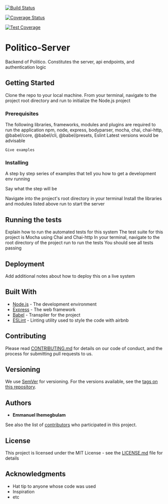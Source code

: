 [![Build Status](https://travis-ci.com/codeBlock-1984/Politico-Server.svg?branch=ch-continuous-integration-with-Travis-CI-163620432)](https://travis-ci.com/codeBlock-1984/Politico-Server)

[![Coverage Status](https://coveralls.io/repos/github/codeBlock-1984/Politico-Server/badge.svg?branch=develop)](https://coveralls.io/github/codeBlock-1984/Politico-Server?branch=develop)

[![Test Coverage](https://api.codeclimate.com/v1/badges/df4eb20bb71e33ebd5be/test_coverage)](https://codeclimate.com/github/codeBlock-1984/Politico-Server/test_coverage)


# Politico-Server

Backend of Politico. Constitutes the server, api endpoints, and authentication logic

## Getting Started

Clone the repo to your local machine. From your terminal, navigate to the project root directory and run <npm init> to initialize the Node.js project

### Prerequisites

The following libraries, frameworks, modules and plugins are required to run the application
npm, node, express, bodyparser, mocha, chai, chai-http, @babel/core, @babel/cli, @babel/presets, Eslint
Latest versions would be advisable
```
Give examples
```

### Installing

A step by step series of examples that tell you how to get a development env running

Say what the step will be

Navigate into the project's root directory in your terminal 
Install the libraries and modules listed above
run <npm start> to start the server

## Running the tests

Explain how to run the automated tests for this system
The test suite for this project is Mocha using Chai and Chai-http
In your terminal, navigate to the root directory of the project
run <npm test> to run the tests
You should see all tests passing

## Deployment

Add additional notes about how to deploy this on a live system

## Built With

* [Node.js](https://nodejs.org/en/) - The development environment
* [Express](https://expressjs.com/) - The web framework
* [Babel](https://babeljs.io/) - Transpiler for the project
* [ESLint](https://eslint.org/) - Linting utility used to style the code with airbnb

## Contributing

Please read [CONTRIBUTING.md](https://gist.github.com/PurpleBooth/b24679402957c63ec426) for details on our code of conduct, and the process for submitting pull requests to us.

## Versioning

We use [SemVer](http://semver.org/) for versioning. For the versions available, see the [tags on this repository](https://github.com/your/project/tags). 

## Authors

* **Emmanuel Ihemegbulam** 

See also the list of [contributors](https://github.com/your/project/contributors) who participated in this project.

## License

This project is licensed under the MIT License - see the [LICENSE.md](LICENSE.md) file for details

## Acknowledgments

* Hat tip to anyone whose code was used
* Inspiration
* etc

